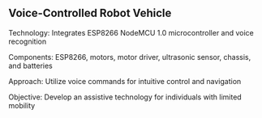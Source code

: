 ## Voice-Controlled Robot Vehicle

Technology: Integrates ESP8266 NodeMCU 1.0 microcontroller and voice recognition

Components: ESP8266, motors, motor driver, ultrasonic sensor, chassis, and batteries

Approach: Utilize voice commands for intuitive control and navigation

Objective: Develop an assistive technology for individuals with limited mobility
